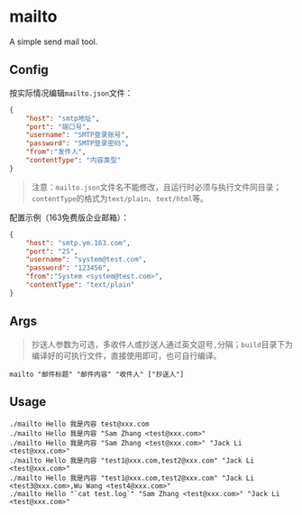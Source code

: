 # mailto

A simple send mail tool.

## Config

按实际情况编辑`mailto.json`文件：

```json
{
    "host": "smtp地址",
    "port": "端口号",
    "username": "SMTP登录账号",
    "password": "SMTP登录密码",
    "from":"发件人",
    "contentType": "内容类型"
}
```

>注意：`mailto.json`文件名不能修改，且运行时必须与执行文件同目录；`contentType`的格式为`text/plain`、`text/html`等。

配置示例（163免费版企业邮箱）：

```json
{
    "host": "smtp.ym.163.com",
    "port": "25",
    "username": "system@test.com",
    "password": "123456",
    "from":"System <system@test.com>",
    "contentType": "text/plain"
}
```

## Args

> 抄送人参数为可选，多收件人或抄送人通过英文逗号`,`分隔；`build`目录下为编译好的可执行文件，直接使用即可，也可自行编译。

```shell
mailto "邮件标题" "邮件内容" "收件人" ["抄送人"]
```

## Usage

```shell
./mailto Hello 我是内容 test@xxx.com
./mailto Hello 我是内容 "Sam Zhang <test@xxx.com>"
./mailto Hello 我是内容 "Sam Zhang <test@xxx.com>" "Jack Li <test@xxx.com>"
./mailto Hello 我是内容 "test1@xxx.com,test2@xxx.com" "Jack Li <test@xxx.com>"
./mailto Hello 我是内容 "test1@xxx.com,test2@xxx.com" "Jack Li <test3@xxx.com>,Wu Wang <test4@xxx.com>"
./mailto Hello "`cat test.log`" "Sam Zhang <test@xxx.com>" "Jack Li <test@xxx.com>"
```